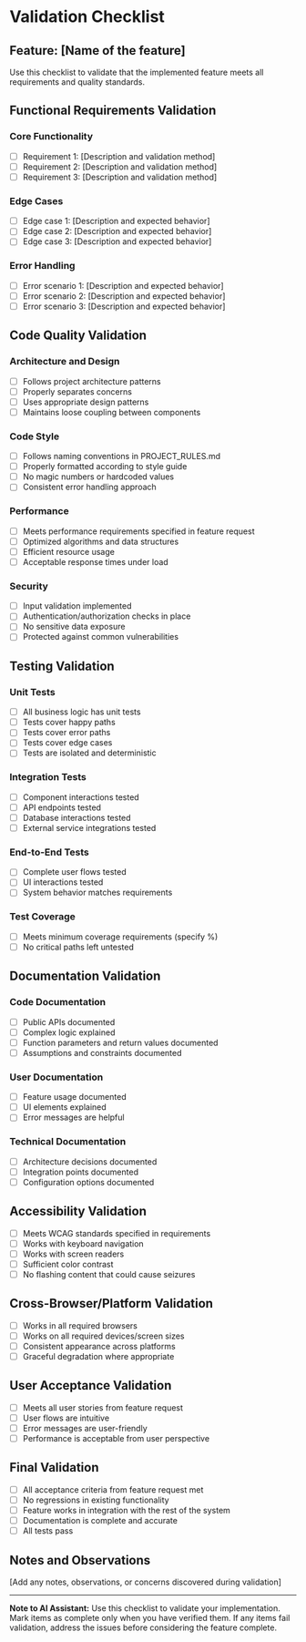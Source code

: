 # Validation Checklist

## Feature: [Name of the feature]

Use this checklist to validate that the implemented feature meets all requirements and quality standards.

## Functional Requirements Validation

### Core Functionality
- [ ] Requirement 1: [Description and validation method]
- [ ] Requirement 2: [Description and validation method]
- [ ] Requirement 3: [Description and validation method]

### Edge Cases
- [ ] Edge case 1: [Description and expected behavior]
- [ ] Edge case 2: [Description and expected behavior]
- [ ] Edge case 3: [Description and expected behavior]

### Error Handling
- [ ] Error scenario 1: [Description and expected behavior]
- [ ] Error scenario 2: [Description and expected behavior]
- [ ] Error scenario 3: [Description and expected behavior]

## Code Quality Validation

### Architecture and Design
- [ ] Follows project architecture patterns
- [ ] Properly separates concerns
- [ ] Uses appropriate design patterns
- [ ] Maintains loose coupling between components

### Code Style
- [ ] Follows naming conventions in PROJECT_RULES.md
- [ ] Properly formatted according to style guide
- [ ] No magic numbers or hardcoded values
- [ ] Consistent error handling approach

### Performance
- [ ] Meets performance requirements specified in feature request
- [ ] Optimized algorithms and data structures
- [ ] Efficient resource usage
- [ ] Acceptable response times under load

### Security
- [ ] Input validation implemented
- [ ] Authentication/authorization checks in place
- [ ] No sensitive data exposure
- [ ] Protected against common vulnerabilities

## Testing Validation

### Unit Tests
- [ ] All business logic has unit tests
- [ ] Tests cover happy paths
- [ ] Tests cover error paths
- [ ] Tests cover edge cases
- [ ] Tests are isolated and deterministic

### Integration Tests
- [ ] Component interactions tested
- [ ] API endpoints tested
- [ ] Database interactions tested
- [ ] External service integrations tested

### End-to-End Tests
- [ ] Complete user flows tested
- [ ] UI interactions tested
- [ ] System behavior matches requirements

### Test Coverage
- [ ] Meets minimum coverage requirements (specify %)
- [ ] No critical paths left untested

## Documentation Validation

### Code Documentation
- [ ] Public APIs documented
- [ ] Complex logic explained
- [ ] Function parameters and return values documented
- [ ] Assumptions and constraints documented

### User Documentation
- [ ] Feature usage documented
- [ ] UI elements explained
- [ ] Error messages are helpful

### Technical Documentation
- [ ] Architecture decisions documented
- [ ] Integration points documented
- [ ] Configuration options documented

## Accessibility Validation

- [ ] Meets WCAG standards specified in requirements
- [ ] Works with keyboard navigation
- [ ] Works with screen readers
- [ ] Sufficient color contrast
- [ ] No flashing content that could cause seizures

## Cross-Browser/Platform Validation

- [ ] Works in all required browsers
- [ ] Works on all required devices/screen sizes
- [ ] Consistent appearance across platforms
- [ ] Graceful degradation where appropriate

## User Acceptance Validation

- [ ] Meets all user stories from feature request
- [ ] User flows are intuitive
- [ ] Error messages are user-friendly
- [ ] Performance is acceptable from user perspective

## Final Validation

- [ ] All acceptance criteria from feature request met
- [ ] No regressions in existing functionality
- [ ] Feature works in integration with the rest of the system
- [ ] Documentation is complete and accurate
- [ ] All tests pass

## Notes and Observations

[Add any notes, observations, or concerns discovered during validation]

---

**Note to AI Assistant:** Use this checklist to validate your implementation. Mark items as complete only when you have verified them. If any items fail validation, address the issues before considering the feature complete.
